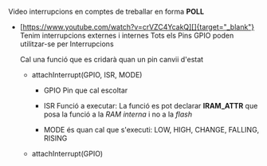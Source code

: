 Video interrupcions en comptes de treballar en forma **POLL**

* [https://www.youtube.com/watch?v=crVZC4YcakQ][]{target="_blank"}
    Tenim interrupcions externes i internes
    Tots els Pins GPIO poden utilitzar-se per Interrupcions

    Cal una funció que es cridarà quan un pin canvii d'estat

    * attachInterrupt(GPIO, ISR, MODE)
    
        * GPIO Pin que cal escoltar

        * ISR Funció a executar: La funció es pot declarar **IRAM_ATTR** que posa la funció a la *RAM interna* i no a la *flash*

        * MODE és quan cal que s'executi: LOW, HIGH, CHANGE, FALLING, RISING

    * attachInterrupt(GPIO)

[https://www.youtube.com/watch?v=crVZC4YcakQ]:      https://www.youtube.com/watch?v=crVZC4YcakQ     "Interripcions"
    
